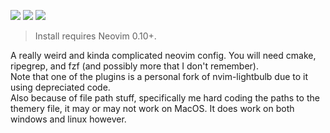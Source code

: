 <a href="https://dotfyle.com/danielosw/nvimconfig"><img src="https://dotfyle.com/danielosw/nvimconfig/badges/plugins?style=flat" /></a>
<a href="https://dotfyle.com/danielosw/nvimconfig"><img src="https://dotfyle.com/danielosw/nvimconfig/badges/leaderkey?style=flat" /></a>
<a href="https://dotfyle.com/danielosw/nvimconfig"><img src="https://dotfyle.com/danielosw/nvimconfig/badges/plugin-manager?style=flat" /></a>
 > Install requires Neovim 0.10+.

A really weird and kinda complicated neovim config.
You will need cmake, ripegrep, and fzf (and possibly more that I don't remember).  
Note that one of the plugins is a personal fork of nvim-lightbulb due to it using depreciated code.  
Also because of file path stuff, specifically me hard coding the paths to the themery file, it may or may not work on MacOS. It does work on both windows and linux however.
